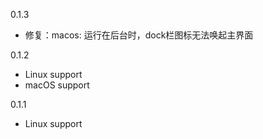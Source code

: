 0.1.3
- 修复：macos: 运行在后台时，dock栏图标无法唤起主界面

0.1.2
- Linux support
- macOS support

0.1.1
- Linux support
